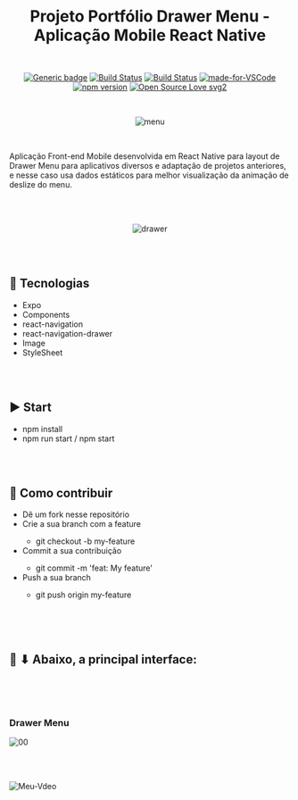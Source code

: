 <div align="center">

# Projeto Portfólio Drawer Menu - Aplicação Mobile React Native

</div>

<br>

<div align="center">

[![Generic badge](https://img.shields.io/badge/Made%20by-Renan%20Borba-purple.svg)](https://shields.io/) [![Build Status](https://img.shields.io/github/stars/RenanBorba/react-native-drawer.svg)](https://github.com/RenanBorba/react-native-drawer) [![Build Status](https://img.shields.io/github/forks/RenanBorba/react-native-drawer.svg)](https://github.com/RenanBorba/react-native-drawer) [![made-for-VSCode](https://img.shields.io/badge/Made%20for-VSCode-1f425f.svg)](https://code.visualstudio.com/) [![npm version](https://badge.fury.io/js/react-native.svg)](https://badge.fury.io/js/react-native) [![Open Source Love svg2](https://badges.frapsoft.com/os/v2/open-source.svg?v=103)](https://github.com/ellerbrock/open-source-badges/)

<br>

![menu](https://github.com/RenanBorba/react-native-drawer/assets/48495838/d6420ecc-20e0-49e4-8e49-51ad124b99a3)


</div>

<br>

Aplicação Front-end Mobile desenvolvida em React Native para layout de Drawer Menu para aplicativos diversos e adaptação de projetos anteriores, e nesse caso usa dados estáticos para melhor visualização da animação de deslize do menu.

<br><br>

<div align="center">

![drawer](https://user-images.githubusercontent.com/48495838/84806625-5c094a00-afdc-11ea-9e72-4bcbc92a6a7f.png)

</div>

<br><br>

## :rocket: Tecnologias
<ul>
  <li>Expo</li>
  <li>Components</li>
  <li>react-navigation</li>
  <li>react-navigation-drawer</li>
  <li>Image</li>
  <li>StyleSheet</li>
</ul>

<br><br>

## :arrow_forward: Start
<ul>
  <li>npm install</li>
  <li>npm run start / npm start</li>
</ul>

<br><br>

## :punch: Como contribuir
<ul>
  <li>Dê um fork nesse repositório</li>
  <li>Crie a sua branch com a feature</li>
    <ul>
      <li>git checkout -b my-feature</li>
    </ul>
  <li>Commit a sua contribuição</li>
    <ul>
      <li>git commit -m 'feat: My feature'</li>
    </ul>
  <li>Push a sua branch</li>
    <ul>
      <li>git push origin my-feature</li>
    </ul>
</ul>
<br><br><br>

## :mega: ⬇ Abaixo, a principal interface:

<br><br><br>

### Drawer Menu
![00](https://user-images.githubusercontent.com/48495838/83469603-855f9d00-a456-11ea-8c95-95e86bf3455b.png)

<br><br>

![Meu-Vdeo](https://user-images.githubusercontent.com/48495838/83469558-7547bd80-a456-11ea-81d2-e056f1276309.gif)
